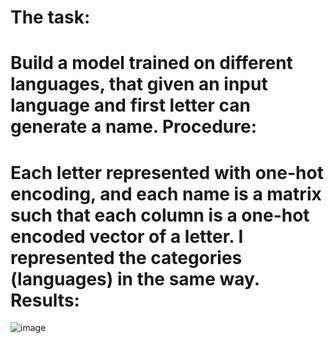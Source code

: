 The task:
=

Build a model trained on different languages, that given an input language and first letter 
can generate a name.
Procedure:
=

Each letter  represented with one-hot encoding, and each name is a matrix such that each column 
is a one-hot encoded vector of a letter. 
I represented the categories (languages) in the same way.
Results:
=

![image](https://user-images.githubusercontent.com/81694762/222188746-5c24f35a-0ae6-4b06-ac59-54e14221eaca.png)

